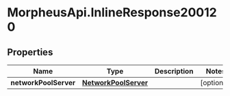 # MorpheusApi.InlineResponse200120

## Properties

Name | Type | Description | Notes
------------ | ------------- | ------------- | -------------
**networkPoolServer** | [**NetworkPoolServer**](NetworkPoolServer.md) |  | [optional] 


